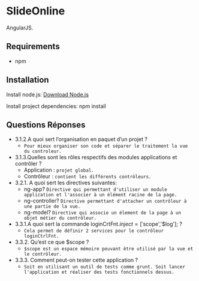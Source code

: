 SlideOnline
==========================

AngularJS.

Requirements
------------
* npm

Installation
------------
Install node.js:
[Download Node.js](http://nodejs.org/download/)

Install project dependencies:
	npm install
	
Questions Réponses
-------------
- 3.1.2.A quoi sert l’organisation en paquet d’un projet ?
    - `Pour mieux organiser son code et séparer le traitement la vue du controleur.`
- 3.1.3.Quelles sont les rôles respectifs des modules applications et contrôler ?
    - Application : `projet global.`
    - Contrôleur : `contient les différents contrôleurs.`
- 3.2.1. A quoi sert les directives suivantes:
    - ng-app? `Directive qui permettant d'utiliser un module application et l'associer à un élément racine de la page.` 
    - ng-controller? `Directive permettant d'attacher un contrôleur à une partie de la vue.` 
    - ng-model? `Directive qui associe un élement de la page à un objet métier du contrôleur.`
- 3.3.1.A quoi sert la commande loginCrtFnt.$inject=['$scope','$log']; ?
    - `Cela permet de définir 2 services pour le contrôleur loginCtrlFnt.`
- 3.3.2. Qu’est ce que $scope ?
    - `$scope est un espace mémoire pouvant être utilisé par la vue et le contrôleur.`
- 3.3.3. Comment peut-on tester cette application ?
    - `Soit en utilisant un outil de tests comme grunt. Soit lancer l'application et réaliser des tests fonctionnels dessus.`